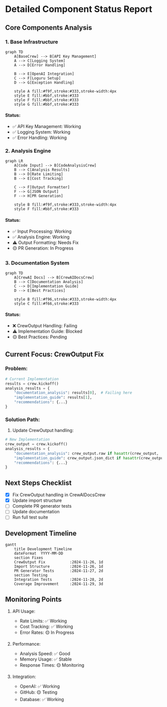 # Detailed Component Status Report

## Core Components Analysis

### 1. Base Infrastructure
```mermaid
graph TD
    A[BaseCrew] --> B[API Key Management]
    A --> C[Logging System]
    A --> D[Error Handling]
    
    B --> E[OpenAI Integration]
    C --> F[Loguru Setup]
    D --> G[Exception Handling]

    style A fill:#f9f,stroke:#333,stroke-width:4px
    style E fill:#bbf,stroke:#333
    style F fill:#bbf,stroke:#333
    style G fill:#bbf,stroke:#333
```

#### Status:
- ✅ API Key Management: Working
- ✅ Logging System: Working
- ✅ Error Handling: Working

### 2. Analysis Engine
```mermaid
graph LR
    A[Code Input] --> B[CodeAnalysisCrew]
    B --> C[Analysis Results]
    B --> D[Rate Limiting]
    B --> E[Cost Tracking]
    
    C --> F[Output Formatter]
    F --> G[JSON Output]
    F --> H[PR Generation]
    
    style B fill:#f9f,stroke:#333,stroke-width:4px
    style F fill:#bbf,stroke:#333
```

#### Status:
- ✅ Input Processing: Working
- ✅ Analysis Engine: Working
- ⚠️ Output Formatting: Needs Fix
- 🟡 PR Generation: In Progress

### 3. Documentation System
```mermaid
graph TD
    A[CrewAI Docs] --> B[CrewAIDocsCrew]
    B --> C[Documentation Analysis]
    C --> D[Implementation Guide]
    D --> E[Best Practices]
    
    style B fill:#f96,stroke:#333,stroke-width:4px
    style C fill:#f66,stroke:#333
```

#### Status:
- ❌ CrewOutput Handling: Failing
- ⚠️ Implementation Guide: Blocked
- 🟡 Best Practices: Pending

## Current Focus: CrewOutput Fix

### Problem:
```python
# Current Implementation
results = crew.kickoff()
analysis_results = {
    "documentation_analysis": results[0],  # Failing here
    "implementation_guide": results[1],
    "recommendations": {...}
}
```

### Solution Path:
1. Update CrewOutput handling:
```python
# New Implementation
crew_output = crew.kickoff()
analysis_results = {
    "documentation_analysis": crew_output.raw if hasattr(crew_output, 'raw') else str(crew_output),
    "implementation_guide": crew_output.json_dict if hasattr(crew_output, 'json_dict') else {},
    "recommendations": {...}
}
```

## Next Steps Checklist
- [x] Fix CrewOutput handling in CrewAIDocsCrew
- [x] Update import structure
- [ ] Complete PR generator tests
- [ ] Update documentation
- [ ] Run full test suite

## Development Timeline
```mermaid
gantt
    title Development Timeline
    dateFormat  YYYY-MM-DD
    section Fixes
    CrewOutput Fix           :2024-11-26, 1d
    Import Structure         :2024-11-26, 1d
    PR Generator Tests       :2024-11-27, 2d
    section Testing
    Integration Tests        :2024-11-28, 2d
    Coverage Improvement     :2024-11-29, 3d
```

## Monitoring Points
1. API Usage:
   - Rate Limits: ✅ Working
   - Cost Tracking: ✅ Working
   - Error Rates: 🟡 In Progress

2. Performance:
   - Analysis Speed: ✅ Good
   - Memory Usage: ✅ Stable
   - Response Times: 🟡 Monitoring

3. Integration:
   - OpenAI: ✅ Working
   - GitHub: 🟡 Testing
   - Database: ✅ Working 